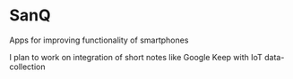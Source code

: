 # SanQ
Apps for improving functionality of smartphones

I plan to work on integration of short notes like Google Keep with IoT data-collection
